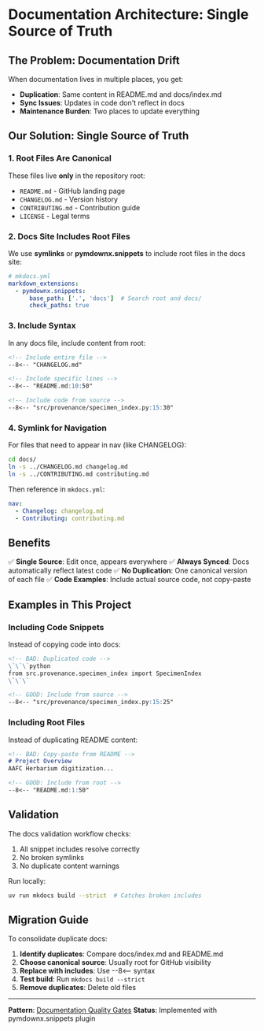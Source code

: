 # Documentation Architecture: Single Source of Truth

## The Problem: Documentation Drift

When documentation lives in multiple places, you get:
- **Duplication**: Same content in README.md and docs/index.md
- **Sync Issues**: Updates in code don't reflect in docs
- **Maintenance Burden**: Two places to update everything

## Our Solution: Single Source of Truth

### 1. Root Files Are Canonical

These files live **only** in the repository root:
- `README.md` - GitHub landing page
- `CHANGELOG.md` - Version history
- `CONTRIBUTING.md` - Contribution guide
- `LICENSE` - Legal terms

### 2. Docs Site Includes Root Files

We use **symlinks** or **pymdownx.snippets** to include root files in the docs site:

```yaml
# mkdocs.yml
markdown_extensions:
  - pymdownx.snippets:
      base_path: ['.', 'docs']  # Search root and docs/
      check_paths: true
```

### 3. Include Syntax

In any docs file, include content from root:

```markdown
<!-- Include entire file -->
--8<-- "CHANGELOG.md"

<!-- Include specific lines -->
--8<-- "README.md:10:50"

<!-- Include code from source -->
--8<-- "src/provenance/specimen_index.py:15:30"
```

### 4. Symlink for Navigation

For files that need to appear in nav (like CHANGELOG):

```bash
cd docs/
ln -s ../CHANGELOG.md changelog.md
ln -s ../CONTRIBUTING.md contributing.md
```

Then reference in `mkdocs.yml`:
```yaml
nav:
  - Changelog: changelog.md
  - Contributing: contributing.md
```

## Benefits

✅ **Single Source**: Edit once, appears everywhere
✅ **Always Synced**: Docs automatically reflect latest code
✅ **No Duplication**: One canonical version of each file
✅ **Code Examples**: Include actual source code, not copy-paste

## Examples in This Project

### Including Code Snippets

Instead of copying code into docs:
```markdown
<!-- BAD: Duplicated code -->
\`\`\`python
from src.provenance.specimen_index import SpecimenIndex
\`\`\`

<!-- GOOD: Include from source -->
--8<-- "src/provenance/specimen_index.py:15:25"
```

### Including Root Files

Instead of duplicating README content:
```markdown
<!-- BAD: Copy-paste from README -->
# Project Overview
AAFC Herbarium digitization...

<!-- GOOD: Include from root -->
--8<-- "README.md:1:50"
```

## Validation

The docs validation workflow checks:
1. All snippet includes resolve correctly
2. No broken symlinks
3. No duplicate content warnings

Run locally:
```bash
uv run mkdocs build --strict  # Catches broken includes
```

## Migration Guide

To consolidate duplicate docs:

1. **Identify duplicates**: Compare docs/index.md and README.md
2. **Choose canonical source**: Usually root for GitHub visibility
3. **Replace with includes**: Use --8<-- syntax
4. **Test build**: Run `mkdocs build --strict`
5. **Remove duplicates**: Delete old files

---

**Pattern**: [Documentation Quality Gates](decisions/001-documentation-quality-gates.md)
**Status**: Implemented with pymdownx.snippets plugin
